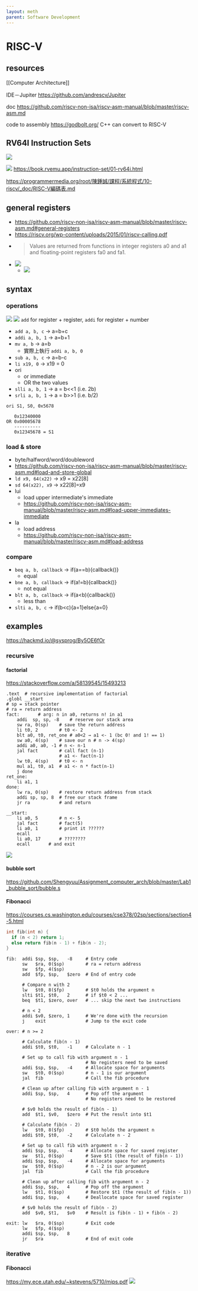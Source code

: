```yaml
---
layout: meth
parent: Software Development 
---
```

# RISC-V

## resources
[[Computer Architecture]]

IDE－Jupiter
https://github.com/andrescv/Jupiter

doc
https://github.com/riscv-non-isa/riscv-asm-manual/blob/master/riscv-asm.md

code to assembly
https://godbolt.org/
C++ can convert to RISC-V

## RV64I Instruction Sets
![](https://i.imgur.com/QitoPQd.png)

![](https://i.imgur.com/v5eQayh.png)
https://book.rvemu.app/instruction-set/01-rv64i.html

https://programmermedia.org/root/陳鍾誠/課程/系統程式/10-riscv/_doc/RISC-V編碼表.md

## general registers
- https://github.com/riscv-non-isa/riscv-asm-manual/blob/master/riscv-asm.md#general-registers
- https://riscv.org/wp-content/uploads/2015/01/riscv-calling.pdf
- > Values are returned from functions in integer registers a0 and a1 and floating-point registers fa0 and fa1.
- ![](https://i.imgur.com/xpNQn5r.png)
	- ![](https://i.imgur.com/0clQgx7.png)

## syntax
### operations
![](https://i.imgur.com/XC0k2XB.png)
![](https://i.imgur.com/PX629AE.png)
`add` for register + register, `addi` for register + number

- `add a, b, c` → a=b+c
- `addi a, b, 1` → a=b+1
- `mv a, b` → a=b
	- 實際上執行 `addi a, b, 0`
- `sub a, b, c` → a=b-c
- `li x19, 0` → x19 = 0
- ori
	- or immediate
	- OR the two values
- `slli a, b, 1` → a = b<<1 (i.e. 2b)
- `srli a, b, 1` → a = b>>1 (i.e. b/2)

```
ori S1, S0, 0x5678

   0x12340000
OR 0x00005678
   ----------
   0x12345678 = S1
```

### load & store
- byte/halfword/word/doubleword
- https://github.com/riscv-non-isa/riscv-asm-manual/blob/master/riscv-asm.md#load-and-store-global
- `ld x9, 64(x22)` → x9 = x22[8]
- `sd 64(x22), x9` → x22[8]=x9
- lui
	- load upper intermediate's immediate
	- https://github.com/riscv-non-isa/riscv-asm-manual/blob/master/riscv-asm.md#load-upper-immediates-immediate
- la
	- load address
	- https://github.com/riscv-non-isa/riscv-asm-manual/blob/master/riscv-asm.md#load-address

### compare
- `beq a, b, callback` → if(a\==b){callback()}
	- equal
- `bne a, b, callback` → if(a!=b){callback()}
	- not equal
- `blt a, b, callback` → if(a<b){callback()}
	- less than
- `slti a, b, c` → if(b<c){a=1}else{a=0}

## examples
https://hackmd.io/@sysprog/By5OE6fOr
### recursive
#### factorial
https://stackoverflow.com/a/58139545/15493213
```
.text  # recursive implementation of factorial
.globl __start
# sp = stack pointer
# ra = return address
fact:       # arg: n in a0, returns n! in a1
    addi  sp, sp, -8    # reserve our stack area
    sw ra, 0(sp)    # save the return address
    li t0, 2        # t0 <- 2
    blt a0, t0, ret_one # a0<2 → a1 <- 1 (bc 0! and 1! == 1)
    sw a0, 4(sp)    # save our n # n -> 4(sp)
    addi a0, a0, -1 # n <- n-1
    jal fact        # call fact (n-1)
                    # a1 <- fact(n-1)
    lw t0, 4(sp)    # t0 <- n
    mul a1, t0, a1  # a1 <- n * fact(n-1)
    j done
ret_one:
    li a1, 1
done:
    lw ra, 0(sp)    # restore return address from stack
    addi sp, sp, 8  # free our stack frame
    jr ra           # and return

__start:
    li a0, 5        # n <- 5
    jal fact        # fact(5)
    li a0, 1        # print it ??????
    ecall
    li a0, 17       # ????????
    ecall       # and exit
```

![](https://i.imgur.com/zd27zIq.png)

#### bubble sort
https://github.com/Shengyuu/Assignment_computer_arch/blob/master/Lab1_bubble_sort/bubble.s

#### Fibonacci
https://courses.cs.washington.edu/courses/cse378/02sp/sections/section4-5.html

```cpp
int fib(int n) {
  if (n < 2) return 1;
  else return fib(n - 1) + fib(n - 2);
}
```

```risc-v
fib:  addi $sp, $sp,   -8     # Entry code
      sw   $ra, 0($sp) 		  # ra = return address
      sw   $fp, 4($sp)
      add  $fp, $sp,   $zero  # End of entry code

      # Compare n with 2
      lw   $t0, 8($fp)        # $t0 holds the argument n
      slti $t1, $t0,   2      # if $t0 < 2 ...
      beq  $t1, $zero, over   # ... skip the next two instructions

      # n < 2
      addi $v0, $zero, 1      # We're done with the recursion
      j    exit               # Jump to the exit code

over: # n >= 2

      # Calculate fib(n - 1)
      addi $t0, $t0,   -1     # Calculate n - 1

      # Set up to call fib with argument n - 1
                              # No registers need to be saved
      addi $sp, $sp,   -4     # Allocate space for arguments
      sw   $t0, 0($sp)        # n - 1 is our argument
      jal  fib                # Call the fib procedure

      # Clean up after calling fib with argument n - 1
      addi $sp, $sp,   4      # Pop off the argument
                              # No registers need to be restored

      # $v0 holds the result of fib(n - 1)
      add  $t1, $v0,   $zero  # Put the result into $t1

      # Calculate fib(n - 2)
      lw   $t0, 8($fp)        # $t0 holds the argument n
      addi $t0, $t0,   -2     # Calculate n - 2

      # Set up to call fib with argument n - 2
      addi $sp, $sp,   -4     # Allocate space for saved register
      sw   $t1, 0($sp)        # Save $t1 (the result of fib(n - 1))
      addi $sp, $sp,   -4     # Allocate space for arguments
      sw   $t0, 0($sp)        # n - 2 is our argument
      jal  fib                # Call the fib procedure

      # Clean up after calling fib with argument n - 2
      addi $sp, $sp,   4      # Pop off the argument
      lw   $t1, 0($sp)        # Restore $t1 (the result of fib(n - 1))
      addi $sp, $sp,   4      # Deallocate space for saved register

      # $v0 holds the result of fib(n - 2)
      add  $v0, $t1,   $v0    # Result is fib(n - 1) + fib(n - 2)

exit: lw   $ra, 0($sp)        # Exit code
      lw   $fp, 4($sp)
      addi $sp, $sp,   8
      jr   $ra                # End of exit code

```

### iterative
#### Fibonacci
<https://my.ece.utah.edu/~kstevens/5710/mips.pdf>
![](https://i.imgur.com/5dEPF2f.png)